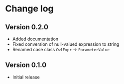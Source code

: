 # Change log

## Version 0.2.0

* Added documentation
* Fixed conversion of null-valued expression to string
* Renamed case class `CwlExpr` -> `ParameterValue`

## Version 0.1.0

* Initial release